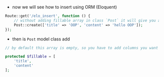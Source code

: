 - now we will see how to insert using ORM (Eloquent)

````php
Route::get('/elo_insert', function () {
    // without adding fillable array in class `Post` it will give you an error (Add [title] to fillable property to allow mass assignment on [App\Models\Post].)
    Post::create(['title' => 'OOP', 'content' => 'hello OOP']);
});
````

- then is `Post` model class add

````php
// by default this array is empty, so you have to add columns you want to fill their values

protected $fillable = [
    'title',
    'content'
];
````